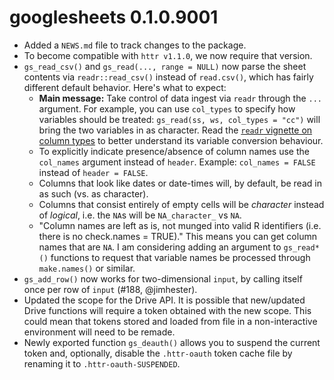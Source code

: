 # googlesheets 0.1.0.9001

* Added a `NEWS.md` file to track changes to the package.
* To become compatible with `httr v1.1.0`, we now require that version.
* `gs_read_csv()` and `gs_read(..., range = NULL)` now parse the sheet contents via `readr::read_csv()` instead of `read.csv()`, which has fairly different default behavior. Here's what to expect:
  - __Main message:__ Take control of data ingest via `readr` through the `...` argument. For example, you can use `col_types` to specify how variables should be treated: `gs_read(ss, ws, col_types = "cc")` will bring the two variables in as character. Read the [`readr` vignette on column types](https://cran.r-project.org/web/packages/readr/vignettes/column-types.html) to better understand its variable conversion behaviour.
  - To explicitly indicate presence/absence of column names use the `col_names` argument instead of `header`. Example: `col_names = FALSE` instead of `header = FALSE`.
  - Columns that look like dates or date-times will, by default, be read in as such (vs. as character). 
  - Columns that consist entirely of empty cells will be *character* instead of *logical*, i.e. the `NA`s will be `NA_character_` vs `NA`.
  - "Column names are left as is, not munged into valid R identifiers (i.e. there is no check.names = TRUE)." This means you can get column names that are `NA`. I am considering adding an argument to `gs_read*()` functions to request that variable names be processed through `make.names()` or similar.
* `gs_add_row()` now works for two-dimensional `input`, by calling itself once per row of `input` (#188, @jimhester).
* Updated the scope for the Drive API. It is possible that new/updated Drive functions will require a token obtained with the new scope. This could mean that tokens stored and loaded from file in a non-interactive environment will need to be remade.
* Newly exported function `gs_deauth()` allows you to suspend the current token and, optionally, disable the `.httr-oauth` token cache file by renaming it to `.httr-oauth-SUSPENDED`.
